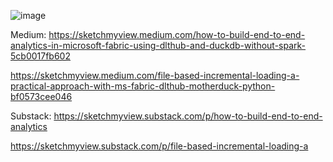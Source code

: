 ![image](https://github.com/user-attachments/assets/8bd629b0-5cc6-4890-a979-4b797d1664b6)


Medium: https://sketchmyview.medium.com/how-to-build-end-to-end-analytics-in-microsoft-fabric-using-dlthub-and-duckdb-without-spark-5cb0017fb602

https://sketchmyview.medium.com/file-based-incremental-loading-a-practical-approach-with-ms-fabric-dlthub-motherduck-python-bf0573cee046

Substack: https://sketchmyview.substack.com/p/how-to-build-end-to-end-analytics

https://sketchmyview.substack.com/p/file-based-incremental-loading-a 
